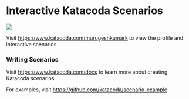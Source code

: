 # Interactive Katacoda Scenarios

[![](http://shields.katacoda.com/katacoda/murugeshkumark/count.svg)](https://www.katacoda.com/murugeshkumark "Get your profile on Katacoda.com")

Visit https://www.katacoda.com/murugeshkumark to view the profile and interactive scenarios

### Writing Scenarios
Visit https://www.katacoda.com/docs to learn more about creating Katacoda scenarios

For examples, visit https://github.com/katacoda/scenario-example
